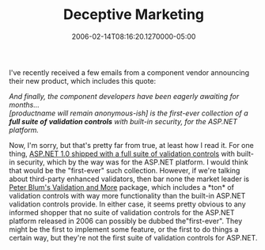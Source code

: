 ﻿---
title: Deceptive Marketing
date: "2006-02-14T08:16:20.1270000-05:00"
description: "I've recently received a few emails from a component vendor announcing their new product, which includes this quote:"
featuredImage: img/deceptive-marketing-featured.png
---

I've recently received a few emails from a component vendor announcing their new product, which includes this quote:

*And finally, the component developers have been eagerly awaiting for months…\
\[productname will remain anonymous-ish] is the first-ever collection of a **full suite of** **validation controls** with built-in security, for the ASP.NET platform.*

Now, I'm sorry, but that's pretty far from true, at least how I read it. For one thing, [ASP.NET 1.0 shipped with a full suite of validation controls](http://authors.aspalliance.com/quickstart/aspplus/doc/webvalidation.aspx) with built-in security, which by the way was for the ASP.NET platform. I would think that would be the "first-ever" such collection. However, if we're talking about third-party enhanced validators, then bar none the market leader is [Peter Blum's Validation and More](http://peterblum.com/) package, which includes a \*ton\* of validation controls with way more functionality than the built-in ASP.NET validation controls provide. In either case, it seems pretty obvious to any informed shopper that no suite of validation controls for the ASP.NET platform released in 2006 can possibly be dubbed the"first-ever". They might be the first to implement some feature, or the first to do things a certain way, but they're not the first suite of validation controls for ASP.NET.

